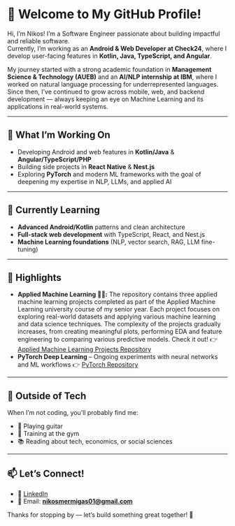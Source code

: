 # 👋 Welcome to My GitHub Profile!

Hi, I’m Nikos! I’m a Software Engineer passionate about building impactful and reliable software.  
Currently, I’m working as an **Android & Web Developer at Check24**, where I develop user-facing features in **Kotlin, Java, TypeScript, and Angular**.  

My journey started with a strong academic foundation in **Management Science & Technology (AUEB)** and an **AI/NLP internship at IBM**, where I worked on natural language processing for underrepresented languages. Since then, I’ve continued to grow across mobile, web, and backend development — always keeping an eye on Machine Learning and its applications in real-world systems.  

---

## 🔭 What I’m Working On
- Developing Android and web features in **Kotlin/Java** & **Angular/TypeScript/PHP**  
- Building side projects in **React Native** & **Nest.js**  
- Exploring **PyTorch** and modern ML frameworks with the goal of deepening my expertise in NLP, LLMs, and applied AI  

---

## 🌱 Currently Learning
- **Advanced Android/Kotlin** patterns and clean architecture  
- **Full-stack web development** with TypeScript, React, and Nest.js  
- **Machine Learning foundations** (NLP, vector search, RAG, LLM fine-tuning)  

---

## 🚀 Highlights
- **Applied Machine Learning 🐍🤖:** The repository contains three applied machine learning projects completed as part of the Applied Machine Learning university course of my senior year. Each project focuses on exploring real-world datasets and applying various machine learning and data science techniques. The complexity of the projects gradually increases, from creating meaningful plots, performing EDA and feature engineering to comparing various predictive models. Check it out!
  👉 [Applied Machine Learning Projects Repository](https://github.com/nmermigas/Applied-Machine-Learning) 
- **PyTorch Deep Learning** – Ongoing experiments with neural networks and ML workflows
  👉 [PyTorch Repository](https://github.com/nmermigas/PyTorch)  

---

## 🎸 Outside of Tech
When I’m not coding, you’ll probably find me:
- 🎸 Playing guitar  
- 💪 Training at the gym  
- 📚 Reading about tech, economics, or social sciences  

---

## 📫 Let’s Connect!
- 💼 [LinkedIn](https://www.linkedin.com/in/nikosmermigas/)  
- 📧 Email: **nikosmermigas01@gmail.com**  

Thanks for stopping by — let’s build something great together! 🚀
